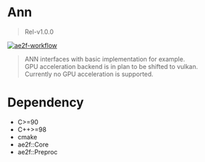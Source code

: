 # Ann
> Rel-v1.0.0

[![ae2f-workflow](https://github.com/ae2f/Ann/actions/workflows/cmake-test.yml/badge.svg?branch=main)](https://github.com/ae2f/Ann/actions/workflows/cmake-test.yml)

> ANN interfaces with basic implementation for example.  
> GPU acceleration backend is in plan to be shifted to vulkan.  
> Currently no GPU acceleration is supported.


# Dependency
- C>=90
- C++>=98
- cmake
- ae2f::Core
- ae2f::Preproc


